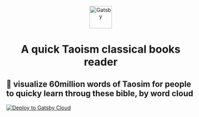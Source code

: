 <p align="center">
  <a href="https://www.gatsbyjs.com/?utm_source=starter&utm_medium=readme&utm_campaign=minimal-starter">
    <img alt="Gatsby" src="https://www.gatsbyjs.com/Gatsby-Monogram.svg" width="60" />
  </a>
</p>
<h1 align="center">
  A quick Taoism classical books reader
</h1>

## 🚀 visualize 60million words of Taosim for people to quicky learn throug these bible, by word cloud

[<img src="https://user-images.githubusercontent.com/4074967/198817207-e41783f3-6096-4e3c-a39d-6f8b53561188.svg" alt="Deploy to Gatsby Cloud">](https://www.gatsbyjs.com/dashboard/deploynow?url=https://github.com/gatsbyjs/gatsby-starter-minimal)
